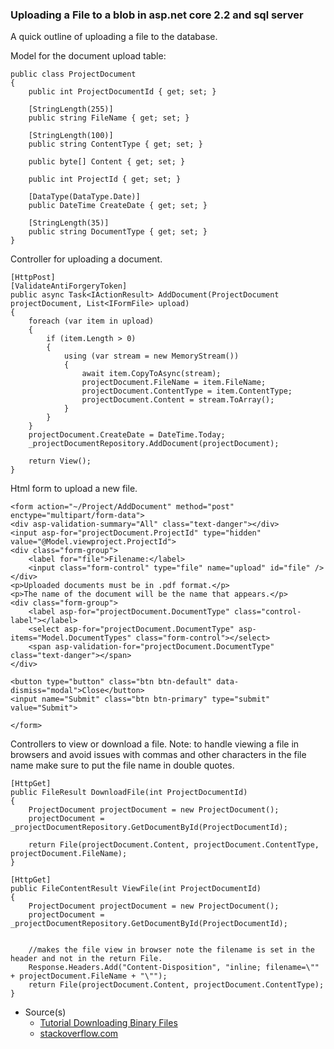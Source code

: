 ### Uploading a File to a blob in asp.net core 2.2 and sql server

A quick outline of uploading a file to the database.

Model for the document upload table:
```
public class ProjectDocument
{
    public int ProjectDocumentId { get; set; }
    
    [StringLength(255)]
    public string FileName { get; set; }
    
    [StringLength(100)]
    public string ContentType { get; set; }
    
    public byte[] Content { get; set; }
    
    public int ProjectId { get; set; }
    
    [DataType(DataType.Date)]
    public DateTime CreateDate { get; set; }
    
    [StringLength(35)]
    public string DocumentType { get; set; }
}
```

Controller for uploading a document.
```
[HttpPost]
[ValidateAntiForgeryToken]
public async Task<IActionResult> AddDocument(ProjectDocument projectDocument, List<IFormFile> upload)
{
    foreach (var item in upload)
    {
        if (item.Length > 0)
        {
            using (var stream = new MemoryStream())
            {
                await item.CopyToAsync(stream);
                projectDocument.FileName = item.FileName;
                projectDocument.ContentType = item.ContentType;
                projectDocument.Content = stream.ToArray();
            }
        }
    }
    projectDocument.CreateDate = DateTime.Today;
    _projectDocumentRepository.AddDocument(projectDocument);

    return View();
}
```

Html form to upload a new file.
```
<form action="~/Project/AddDocument" method="post" enctype="multipart/form-data">
<div asp-validation-summary="All" class="text-danger"></div>
<input asp-for="projectDocument.ProjectId" type="hidden" value="@Model.viewproject.ProjectId">
<div class="form-group">
    <label for="file">Filename:</label>
    <input class="form-control" type="file" name="upload" id="file" />
</div>
<p>Uploaded documents must be in .pdf format.</p>
<p>The name of the document will be the name that appears.</p>
<div class="form-group">
    <label asp-for="projectDocument.DocumentType" class="control-label"></label>
    <select asp-for="projectDocument.DocumentType" asp-items="Model.DocumentTypes" class="form-control"></select>
    <span asp-validation-for="projectDocument.DocumentType" class="text-danger"></span>
</div>

<button type="button" class="btn btn-default" data-dismiss="modal">Close</button>
<input name="Submit" class="btn btn-primary" type="submit" value="Submit">

</form>    
```

Controllers to view or download a file.
Note: to handle viewing a file in browsers and avoid issues with commas and other characters in the file name make sure to put the file name in double quotes.
```
[HttpGet]
public FileResult DownloadFile(int ProjectDocumentId)
{
    ProjectDocument projectDocument = new ProjectDocument();
    projectDocument = _projectDocumentRepository.GetDocumentById(ProjectDocumentId);

    return File(projectDocument.Content, projectDocument.ContentType, projectDocument.FileName);
}

[HttpGet]
public FileContentResult ViewFile(int ProjectDocumentId)
{
    ProjectDocument projectDocument = new ProjectDocument();
    projectDocument = _projectDocumentRepository.GetDocumentById(ProjectDocumentId);


    //makes the file view in browser note the filename is set in the header and not in the return File.
    Response.Headers.Add("Content-Disposition", "inline; filename=\"" + projectDocument.FileName + "\"");
    return File(projectDocument.Content, projectDocument.ContentType);
}  
```

- Source(s)
  - [Tutorial Downloading Binary Files](http://www.compilemode.com/2017/11/downloading-binary-files-from-sql-using-asp-net-mvc.html)
  - [stackoverflow.com](https://stackoverflow.com/questions/19411335/make-a-file-open-in-browser-instead-of-downloading-it)
